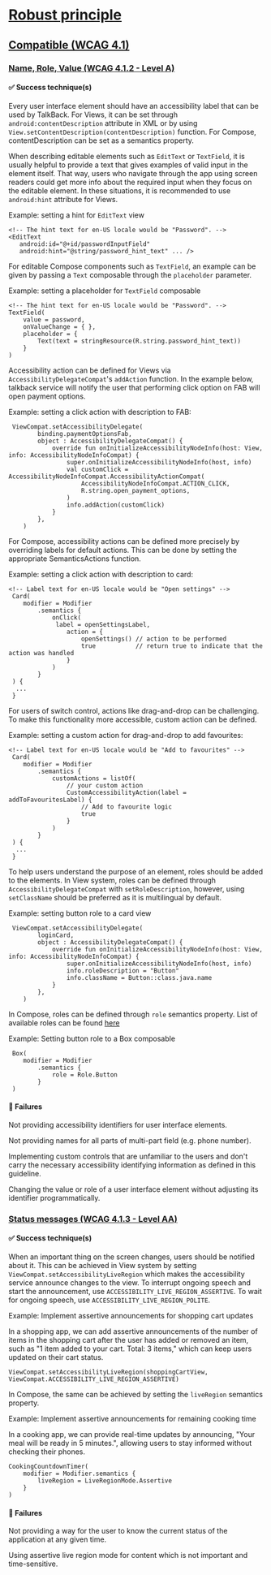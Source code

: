 # [Robust principle](../../principles/robust_principle.md#robust-principle)

## [Compatible (WCAG 4.1)](../../principles/robust_principle.md#compatible-wcag-41)

### [Name, Role, Value (WCAG 4.1.2 - Level A)](../../principles/robust_principle.md#name-role-value-wcag-412---level-a)

#### ✅ Success technique(s)

Every user interface element should have an accessibility label that can be used by TalkBack. For Views, it can be set through
`android:contentDescription` attribute in XML or by using `View.setContentDescription(contentDescription)` function.
For Compose, contentDescription can be set as a semantics property.

When describing editable elements such as `EditText` or `TextField`, it is usually helpful to provide a text that gives examples of valid input in the element itself. That way, users who navigate through the app using screen readers could get more info about the required input when they focus on the editable element.
In these situations, it is recommended to use `android:hint` attribute for Views.

Example: setting a hint for `EditText` view

```
<!-- The hint text for en-US locale would be "Password". -->
<EditText
   android:id="@+id/passwordInputField"
   android:hint="@string/password_hint_text" ... />
  ```

For editable Compose components such as `TextField`, an example can be given by passing a `Text` composable through the `placeholder` parameter.

Example: setting a placeholder for `TextField` composable

```
<!-- The hint text for en-US locale would be "Password". -->
TextField(
    value = password,
    onValueChange = { },
    placeholder = {
        Text(text = stringResource(R.string.password_hint_text))
    }
)
```

Accessibility action can be defined for Views via `AccessibilityDelegateCompat`'s `addAction` function.
In the example below, talkback service will notify the user that performing click option on FAB will open payment options.

Example: setting a click action with description to FAB:

```
 ViewCompat.setAccessibilityDelegate(
        binding.paymentOptionsFab,
        object : AccessibilityDelegateCompat() {
            override fun onInitializeAccessibilityNodeInfo(host: View, info: AccessibilityNodeInfoCompat) {
                super.onInitializeAccessibilityNodeInfo(host, info)
                val customClick = AccessibilityNodeInfoCompat.AccessibilityActionCompat(
                    AccessibilityNodeInfoCompat.ACTION_CLICK,
                    R.string.open_payment_options,
                )
                info.addAction(customClick)
            }
        },
    )
```

For Compose, accessibility actions can be defined more precisely by overriding labels for default actions. This can be done by setting the
appropriate SemanticsActions function.

Example: setting a click action with description to card:

```
<!-- Label text for en-US locale would be "Open settings" -->
 Card(
    modifier = Modifier
        .semantics {
            onClick(
             label = openSettingsLabel,
                action = {
                    openSettings() // action to be performed
                    true           // return true to indicate that the action was handled
                }
            )
        }
 ) {
  ...
 }
```

For users of switch control, actions like drag-and-drop can be challenging. To make this functionality more accessible, custom action can be
defined.

Example: setting a custom action for drag-and-drop to add favourites:

```
<!-- Label text for en-US locale would be "Add to favourites" -->
 Card(
    modifier = Modifier
        .semantics {
            customActions = listOf(
                // your custom action
                CustomAccessibilityAction(label = addToFavouritesLabel) {
                    // Add to favourite logic
                    true
                }
            )
        }
 ) {
  ...
 }
```

To help users understand the purpose of an element, roles should be added to the elements.
In View system, roles can be defined through `AccessibilityDelegateCompat` with `setRoleDescription`, however, using `setClassName` should
be preferred as it is multilingual by default.

Example: setting button role to a card view

```
 ViewCompat.setAccessibilityDelegate(
        loginCard,
        object : AccessibilityDelegateCompat() {
            override fun onInitializeAccessibilityNodeInfo(host: View, info: AccessibilityNodeInfoCompat) {
                super.onInitializeAccessibilityNodeInfo(host, info)
                info.roleDescription = "Button"
                info.className = Button::class.java.name
            }
        },
    )
```

In Compose, roles can be defined through `role` semantics property. List of available roles can be
found [here](https://developer.android.com/reference/kotlin/androidx/compose/ui/semantics/Role)

Example: Setting button role to a Box composable

```
 Box(
    modifier = Modifier
        .semantics {
            role = Role.Button
        }
 ) 
```

#### 🚫 Failures

Not providing accessibility identifiers for user interface elements.

Not providing names for all parts of multi-part field (e.g. phone number).

Implementing custom controls that are unfamiliar to the users and don't carry the necessary accessibility identifying information as defined
in this guideline.

Changing the value or role of a user interface element without adjusting its identifier programmatically.

### [Status messages (WCAG 4.1.3 - Level AA)](../../principles/robust_principle.md#status-messages-wcag-413---level-aa)

#### ✅ Success technique(s)

When an important thing on the screen changes, users should be notified about it.
This can be achieved in View system by setting `ViewCompat.setAccessibilityLiveRegion` which makes the accessibility service announce
changes to the view.
To interrupt ongoing speech and start the announcement, use `ACCESSIBILITY_LIVE_REGION_ASSERTIVE`. To wait for ongoing speech, use `ACCESSIBILITY_LIVE_REGION_POLITE`.

Example: Implement assertive announcements for shopping cart updates

In a shopping app, we can add assertive announcements of the number of items in the shopping cart after the user has added or removed an item, such as  "1 item added to your cart. Total: 3 items," which can keep users updated on their cart status.

```
ViewCompat.setAccessibilityLiveRegion(shoppingCartView, ViewCompat.ACCESSIBILITY_LIVE_REGION_ASSERTIVE)
```

In Compose, the same can be achieved by setting the `liveRegion` semantics property.

Example: Implement assertive announcements for remaining cooking time

In a cooking app, we can provide real-time updates by announcing, "Your meal will be ready in 5 minutes.", allowing users to stay informed without checking their phones.

```
CookingCountdownTimer(
    modifier = Modifier.semantics {
        liveRegion = LiveRegionMode.Assertive
    }
)
```

#### 🚫 Failures

Not providing a way for the user to know the current status of the application at any given time.

Using assertive live region mode for content which is not important and time-sensitive. 
